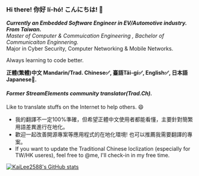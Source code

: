### Hi there! 你好 lí-hó! こんにちは!   👋

***Currently an Embedded Software Engineer in EV/Automotive industry. From Taiwan.***  
*Master of Computer & Commuication Engineering , Bachelor of Communicaiton Enginnering.*  
Major in Cyber Security, Computer Networking & Mobile Networks.

Always learning to code better.

**正體(繁體)中文 Mandarin/Trad. Chinese✅, 臺語Tâi-gí✅, English✅, 日本語Japanese🔺.**

#### *Former StreamElements community translator(Trad.Ch).*
Like to translate stuffs on the Internet to help others. 😄

- 我的翻譯不一定100%準確，但希望正體中文使用者都能看懂，主要針對簡繁用語差異進行在地化。
- 歡迎一起改善開源專案等應用程式的在地化環境! 也可以推薦我需要翻譯的專案。
- If you want to update the Traditional Chinese loclization (especially for TW/HK useres), feel free to @me, I'll check-in in my free time.

[![KaiLee2588's GitHub stats](https://github-readme-stats.vercel.app/api?username=Kailee2588&theme=dark)](https://github.com/anuraghazra/github-readme-stats)

<!--
**KaiLee2588/KaiLee2588** is a ✨ _special_ ✨ repository because its `README.md` (this file) appears on your GitHub profile.

Here are some ideas to get you started:

- 🔭 I’m currently working on ...
- 🌱 I’m currently learning ...
- 👯 I’m looking to collaborate on ...
- 🤔 I’m looking for help with ...
- 💬 Ask me about ...
- 📫 How to reach me: ...
- 😄 Pronouns: ...
- ⚡ Fun fact: ...
-->
